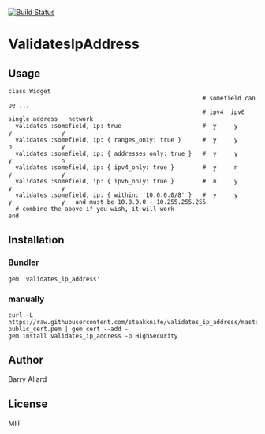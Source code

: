 
[![Build Status](https://api.travis-ci.org/steakknife/validates_ip_address.png?branch=master)](http://travis-ci.org/steakknife/validates_ip_address)

# ValidatesIpAddress

## Usage

    class Widget
                                                           # somefield can be ...
                                                           # ipv4  ipv6   single address   network
      validates :somefield, ip: true                       #  y     y          y              y
      validates :somefield, ip: { ranges_only: true }      #  y     y          n              y
      validates :somefield, ip: { addresses_only: true }   #  y     y          y              n
      validates :somefield, ip: { ipv4_only: true }        #  y     n          y              y
      validates :somefield, ip: { ipv6_only: true }        #  n     y          y              y
      validates :somefield, ip: { within: '10.0.0.0/8' }   #  y     y          y              y   and must be 10.0.0.0 - 10.255.255.255
      # combine the above if you wish, it will work
    end

## Installation

### Bundler

    gem 'validates_ip_address'

### manually

    curl -L https://raw.githubusercontent.com/steakknife/validates_ip_address/master/gem-public_cert.pem | gem cert --add -
    gem install validates_ip_address -p HighSecurity

## Author

Barry Allard

## License

MIT
